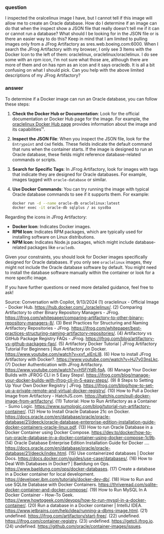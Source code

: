 ### question

I inspected the oralcelinux image I have, but I cannot tell if this image will allow me to create an Oracle database. How do I determine if an image can do that when the inspect show a JSON file that really doesn't tell me if it can or cannot run a database? What should I be looking for in the JSON file or is there an easier way to do this? Keep in mind that I am limited to pulling images only from a JFrog Artifactory as sres.web.boeing.com:6000. When I search the JFrog Artifactory with my browser, I only see 3 Items with the Docker Icon to the left of them: oraclelinux, oraclelinux/oraclelinux. I do see some with an rpm icon, I'm not sure what those are, although there are more of them and on has npm as an icon and it says oracledb. It is all a bit confusing on what I should pick. Can you help with the above limited descriptions of my JFrog Artifactory?

### answer

To determine if a Docker image can run an Oracle database, you can follow these steps:

1. **Check the Docker Hub or Documentation**: Look for the official documentation or Docker Hub page for the image. For example, the [oraclelinux Docker Hub page](https://hub.docker.com/_/oraclelinux/) provides information about the image and its capabilities¹¹.

2. **Inspect the JSON File**: When you inspect the JSON file, look for the `Entrypoint` and `Cmd` fields. These fields indicate the default command that runs when the container starts. If the image is designed to run an Oracle database, these fields might reference database-related commands or scripts.

3. **Search for Specific Tags**: In JFrog Artifactory, look for images with tags that indicate they are designed for Oracle databases. For example, images tagged with `oracle-database` or similar.

4. **Use Docker Commands**: You can try running the image with typical Oracle database commands to see if it supports them. For example:
   ```sh
   docker run -d --name oracle-db oraclelinux:latest
   docker exec -it oracle-db sqlplus / as sysdba
   ```

Regarding the icons in JFrog Artifactory:

- **Docker Icon**: Indicates Docker images.
- **RPM Icon**: Indicates RPM packages, which are typically used for installing software on Linux distributions.
- **NPM Icon**: Indicates Node.js packages, which might include database-related packages like `oracledb`.

Given your constraints, you should look for Docker images specifically designed for Oracle databases. If you only see `oraclelinux` images, they might not include the Oracle database software by default. You might need to install the database software manually within the container or look for a more specific image.

If you have further questions or need more detailed guidance, feel free to ask!

Source: Conversation with Copilot, 9/13/2024
(1) oraclelinux - Official Image - Docker Hub. https://hub.docker.com/_/oraclelinux/.
(2) Comparing Artifactory to other Binary Repository Managers - JFrog. https://jfrog.com/whitepaper/comparing-artifactory-to-other-binary-repository-managers-8/.
(3) Best Practices for Structuring and Naming Artifactory Repositories - JFrog. https://jfrog.com/whitepaper/best-practices-structuring-naming-artifactory-repositories/.
(4) Artifactory vs GitHub Package Registry FAQs - JFrog. https://jfrog.com/blog/artifactory-vs-github-packages-faq/.
(5) Artifactory Docker Tutorial | JFrog Artifactory Tutorial For Beginners | Run Artifactory on Docker. https://www.youtube.com/watch?v=xvf_xlEnLI8.
(6) How to install JFrog Artifactory with Docker?. https://www.youtube.com/watch?v=HJ7v03nsLkc.
(7) Docker Authentication with JFrog Artifactory. https://www.youtube.com/watch?v=H5FiYdR-fqA.
(8) Manage Your Docker Builds with JFROG CLI in 5 Easy Steps!. https://jfrog.com/blog/manage-your-docker-builds-with-jfrog-cli-in-5-easy-steps/.
(9) 8 Steps to Setting Up Your Own Docker Registry | JFrog. https://jfrog.com/blog/how-to-set-up-a-private-remote-and-virtual-docker-registry/.
(10) How to Pull a Docker Image from Artifactory - HatchJS.com. https://hatchjs.com/pull-docker-image-from-artifactory/.
(11) Tutorial: How to Run Artifactory as a Container - Sumo Logic. https://www.sumologic.com/blog/tutorial-run-artifactory-container/.
(12) How to Install Oracle Database 21c on Docker. https://docs.oracle.com/en/database/oracle/oracle-database/21/deeck/oracle-database-enterprise-edition-installation-guide-docker-containers-oracle-linux.pdf.
(13) How to run Oracle Database in a Docker Container using Docker Compose. https://dev.to/docker/how-to-run-oracle-database-in-a-docker-container-using-docker-compose-1c9b.
(14) Oracle Database Enterprise Edition Installation Guide for Docker .... https://docs.oracle.com/en/database/oracle/oracle-database/21/deeck/index.html.
(15) Use containerized databases | Docker Docs. https://docs.docker.com/guides/use-case/databases/.
(16) How to Deal With Databases in Docker? | Baeldung on Ops. https://www.baeldung.com/ops/docker-databases.
(17) Create a database in a Docker container for local development. https://developer.ibm.com/tutorials/docker-dev-db/.
(18) How to Run and use SQLite Database with Docker Containers. https://thriveread.com/sqlite-docker-container-and-docker-compose/.
(19) How to Run MySQL In A Docker Container - How-To Geek. https://www.howtogeek.com/devops/how-to-run-mysql-in-a-docker-container/.
(20) Run a database in a Docker container | IntelliJ IDEA. https://www.jetbrains.com/help/idea/running-a-dbms-image.html.
(21) undefined. https://jfrog.com/artifactory/start-free/.
(22) undefined. https://jfrog.com/container-registry.
(23) undefined. https://getcli.jfrog.io.
(24) undefined. https://github.com/oracle/container-images/issues.
